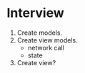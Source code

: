 #  Interview

1. Create models.
2. Create view models.
   - network call
   - state
3. Create view?

